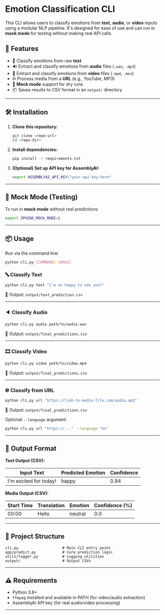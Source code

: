 # Emotion Classification CLI

This CLI allows users to classify emotions from **text**, **audio**, or **video** inputs using a modular NLP pipeline. It's designed for ease of use and can run in **mock mode** for testing without making real API calls.

## 🚀 Features

- 📄 Classify emotions from raw **text**
- 🔊 Extract and classify emotions from **audio** files (`.wav`, `.mp3`)
- 🎥 Extract and classify emotions from **video** files (`.mp4`, `.mov`)
- 🌐 Process media from a **URL** (e.g., YouTube, MP3)
- 🧪 **Mock mode** support for dry runs
- 📦 Saves results to CSV format in an `output/` directory

---

## 🛠️ Installation

1. **Clone this repository:**
   ```bash
   git clone <repo-url>
   cd <repo-dir>
   ```

2. **Install dependencies:**
   ```bash
   pip install -r requirements.txt
   ```

3. **(Optional) Set up API key for AssemblyAI:**
   ```bash
   export ASSEMBLYAI_API_KEY="your-api-key-here"
   ```

---

## 🧪 Mock Mode (Testing)

To run in **mock mode** without real predictions:
```bash
export SPHINX_MOCK_MODE=1
```

---

## 📦 Usage

Run via the command line:
```bash
python cli.py [COMMAND] [ARGS]
```

### 🔤 Classify Text
```bash
python cli.py text "I'm so happy to see you!"
```
📁 Output: `output/text_prediction.csv`

---

### 🔈 Classify Audio
```bash
python cli.py audio path/to/audio.wav
```
📁 Output: `output/final_predictions.csv`

---

### 🎞️ Classify Video
```bash
python cli.py video path/to/video.mp4
```
📁 Output: `output/final_predictions.csv`

---

### 🌐 Classify from URL
```bash
python cli.py url "https://link-to-media-file.com/audio.mp3"
```
📁 Output: `output/final_predictions.csv`

Optional `--language` argument:
```bash
python cli.py url "https://..." --language "en"
```

---

## 📝 Output Format

**Text Output (CSV):**

| Input Text              | Predicted Emotion | Confidence |
|------------------------|-------------------|------------|
| I'm excited for today! | happy             | 0.94       |

**Media Output (CSV):**

| Start Time | Translation | Emotion | Confidence (%) |
|------------|-------------|---------|----------------|
| 00:00      | Hello       | neutral | 0.0            |

---

## 🧱 Project Structure

```
cli.py                    # Main CLI entry point
app/predict.py            # Core prediction logic
utils/logger.py           # Logging utilities
output/                   # Output CSVs
```

---

## ⚠️ Requirements

- Python 3.8+
- `ffmpeg` installed and available in PATH (for video/audio extraction)
- AssemblyAI API key (for real audio/video processing)

---
